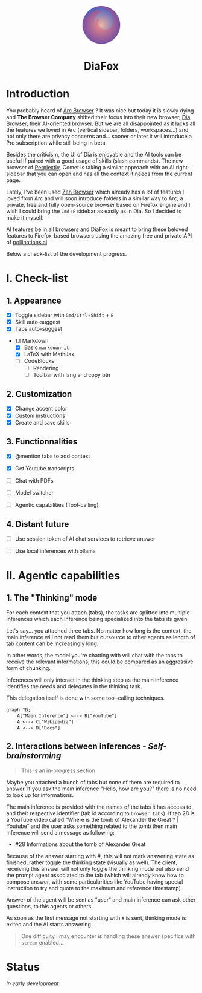 <p align="center">
<img src="icons/icon_big.png" width="100px" max-width='100%'>
<h1 align="center" style="border:none">DiaFox</h1>
</p>


# Introduction

You probably heard of [Arc Browser](https://arc.net) ? It was nice but today it is slowly dying and **The Browser Company** shifted their focus into their new browser, [Dia Browser](https://diabrowser.com), their AI-oriented browser. But we are all disappointed as it lacks all the features we loved in Arc (vertical sidebar, folders, workspaces...) and, not only there are privacy concerns and... sooner or later it will introduce a Pro subscription while still being in beta.

Besides the criticism, the UI of Dia is enjoyable and the AI tools can be useful if paired with a good usage of skills (slash commands). The new browser of [Perplextiy](https://pplx.ai), Comet is taking a similar approach with an AI right-sidebar that you can open and has all the context it needs from the current page. 

Lately, I've been used [Zen Browser](https://github.com/zen-browser/desktop) which already has a lot of features I loved from Arc and will soon introduce folders in a similar way to Arc, a private, free and fully open-source browser based on Firefox engine and I wish I could bring the `Cmd`+`E` sidebar as easily as in Dia. So I decided to make it myself.

AI features be in all browsers and DiaFox is meant to bring these beloved features to Firefox-based browsers using the amazing free and private API of [pollinations.ai](https://pollinations). 

Below a check-list of the development progress.


# I. Check-list



## 1. Appearance

- [x] Toggle sidebar with `Cmd/Ctrl`+`Shift` + `E`
- [x] Skill auto-suggest
- [x] Tabs auto-suggest
- 1.1 Markdown
    - [x] Basic `markdown-it`
    - [x] LaTeX with MathJax
    - [ ] CodeBlocks
        - [ ] Rendering
        - [ ] Toolbar with lang and copy btn

## 2. Customization

- [x] Change accent color
- [x] Custom instructions
- [x] Create and save skills

## 3. Functionnalities

- [x] @mention tabs to add context
- [x] Get Youtube transcripts
- [ ] Chat with PDFs
- [ ] Model switcher
- [ ] Agentic capabilities (Tool-calling)


## 4. Distant future

- [ ] Use session token of AI chat services to retrieve answer
- [ ] Use local inferences with ollama


# II. Agentic capabilities


## 1. The "Thinking" mode

For each context that you attach (tabs), the tasks are splitted into multiple inferences which each inference being specialized into the tabs its given. 

Let's say... you attached three tabs. No matter how long is the context, the main inference will not read them but outsource to other agents as length of tab content can be increasingly long.

In other words, the model you're chatting with will chat with the tabs to receive the relevant informations, this could be compared as an aggressive form of chunking.

Inferences will only interact in the thinking step as the main inference identifies the needs and delegates in the thinking task.

This delegation itself is done with some tool-calling techniques.

```mermaid
graph TD;
    A["Main Inference"] <--> B["YouTube"]
    A <--> C["Wikipedia"]
    A <--> D["Docs"]
```

## 2. Interactions between inferences - *Self-brainstorming*

> This is an in-progress section

Maybe you attached a bunch of tabs but none of them are required to answer. If you ask the main inference "Hello, how are you?" there is no need to look up for informations.

The main inference is provided with the names of the tabs it has access to and their respective identifier (tab id according to `browser.tabs`). If tab 28 is a YouTube video called "Where is the tomb of Alexander the Great ? | Youtube" and the user asks something related to the tomb then main inference will send a message as following:
- #28 Informations about the tomb of Alexander Great

Because of the answer starting with #, this will not mark answering state as finished, rather toggle the thinking state (visually as well). The client, receiving this answer will not only toggle the thinking mode but also send the prompt agent associated to the tab (which will already know how to compose answer, with some particularities like YouTube having special instruction to try and quote to the maximum and reference timestamp).

Answer of the agent will be sent as "user" and main inference can ask other questions, to this agents or others.

As soon as the first message not starting with `#` is sent, thinking mode is exited and the AI starts answering. 

> One difficulty I may encounter is handling these answer specifics with `stream` enabled...


# Status

*In early development*


